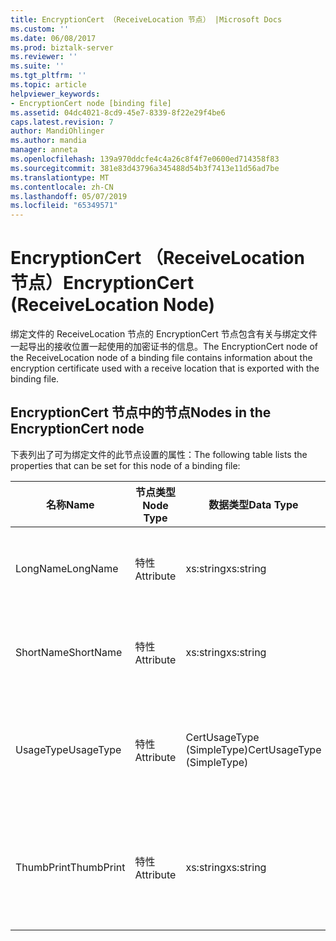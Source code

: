 ```yaml
---
title: EncryptionCert （ReceiveLocation 节点） |Microsoft Docs
ms.custom: ''
ms.date: 06/08/2017
ms.prod: biztalk-server
ms.reviewer: ''
ms.suite: ''
ms.tgt_pltfrm: ''
ms.topic: article
helpviewer_keywords:
- EncryptionCert node [binding file]
ms.assetid: 04dc4021-8cd9-45e7-8339-8f22e29f4be6
caps.latest.revision: 7
author: MandiOhlinger
ms.author: mandia
manager: anneta
ms.openlocfilehash: 139a970ddcfe4c4a26c8f4f7e0600ed714358f83
ms.sourcegitcommit: 381e83d43796a345488d54b3f7413e11d56ad7be
ms.translationtype: MT
ms.contentlocale: zh-CN
ms.lasthandoff: 05/07/2019
ms.locfileid: "65349571"
---
```

# <a name="encryptioncert-receivelocation-node"></a><span data-ttu-id="77340-102">EncryptionCert （ReceiveLocation 节点）</span><span class="sxs-lookup"><span data-stu-id="77340-102">EncryptionCert (ReceiveLocation Node)</span></span>
<span data-ttu-id="77340-103">绑定文件的 ReceiveLocation 节点的 EncryptionCert 节点包含有关与绑定文件一起导出的接收位置一起使用的加密证书的信息。</span><span class="sxs-lookup"><span data-stu-id="77340-103">The EncryptionCert node of the ReceiveLocation node of a binding file contains information about the encryption certificate used with a receive location that is exported with the binding file.</span></span>  
  
## <a name="nodes-in-the-encryptioncert-node"></a><span data-ttu-id="77340-104">EncryptionCert 节点中的节点</span><span class="sxs-lookup"><span data-stu-id="77340-104">Nodes in the EncryptionCert node</span></span>  
 <span data-ttu-id="77340-105">下表列出了可为绑定文件的此节点设置的属性：</span><span class="sxs-lookup"><span data-stu-id="77340-105">The following table lists the properties that can be set for this node of a binding file:</span></span>  
  
|<span data-ttu-id="77340-106">**名称**</span><span class="sxs-lookup"><span data-stu-id="77340-106">**Name**</span></span>|<span data-ttu-id="77340-107">**节点类型**</span><span class="sxs-lookup"><span data-stu-id="77340-107">**Node Type**</span></span>|<span data-ttu-id="77340-108">**数据类型**</span><span class="sxs-lookup"><span data-stu-id="77340-108">**Data Type**</span></span>|<span data-ttu-id="77340-109">**说明**</span><span class="sxs-lookup"><span data-stu-id="77340-109">**Description**</span></span>|<span data-ttu-id="77340-110">**限制**</span><span class="sxs-lookup"><span data-stu-id="77340-110">**Restrictions**</span></span>|<span data-ttu-id="77340-111">**注释**</span><span class="sxs-lookup"><span data-stu-id="77340-111">**Comments**</span></span>|  
|--------------|-------------------|-------------------|---------------------|----------------------|------------------|  
|<span data-ttu-id="77340-112">LongName</span><span class="sxs-lookup"><span data-stu-id="77340-112">LongName</span></span>|<span data-ttu-id="77340-113">特性</span><span class="sxs-lookup"><span data-stu-id="77340-113">Attribute</span></span>|<span data-ttu-id="77340-114">xs:string</span><span class="sxs-lookup"><span data-stu-id="77340-114">xs:string</span></span>|<span data-ttu-id="77340-115">指定证书的长名称。</span><span class="sxs-lookup"><span data-stu-id="77340-115">Specifies the long name of the certificate.</span></span>|<span data-ttu-id="77340-116">可选</span><span class="sxs-lookup"><span data-stu-id="77340-116">Not required</span></span>|<span data-ttu-id="77340-117">默认值：空</span><span class="sxs-lookup"><span data-stu-id="77340-117">Default value: empty</span></span>|  
|<span data-ttu-id="77340-118">ShortName</span><span class="sxs-lookup"><span data-stu-id="77340-118">ShortName</span></span>|<span data-ttu-id="77340-119">特性</span><span class="sxs-lookup"><span data-stu-id="77340-119">Attribute</span></span>|<span data-ttu-id="77340-120">xs:string</span><span class="sxs-lookup"><span data-stu-id="77340-120">xs:string</span></span>|<span data-ttu-id="77340-121">指定证书的短名称。</span><span class="sxs-lookup"><span data-stu-id="77340-121">Specifies the short name of the certificate.</span></span>|<span data-ttu-id="77340-122">可选</span><span class="sxs-lookup"><span data-stu-id="77340-122">Not required</span></span>|<span data-ttu-id="77340-123">默认值：空</span><span class="sxs-lookup"><span data-stu-id="77340-123">Default value: empty</span></span>|  
|<span data-ttu-id="77340-124">UsageType</span><span class="sxs-lookup"><span data-stu-id="77340-124">UsageType</span></span>|<span data-ttu-id="77340-125">特性</span><span class="sxs-lookup"><span data-stu-id="77340-125">Attribute</span></span>|<span data-ttu-id="77340-126">CertUsageType (SimpleType)</span><span class="sxs-lookup"><span data-stu-id="77340-126">CertUsageType (SimpleType)</span></span>|<span data-ttu-id="77340-127">指定此证书的预期的用法</span><span class="sxs-lookup"><span data-stu-id="77340-127">Specifies the intended usage of this certificate</span></span>|<span data-ttu-id="77340-128">Required</span><span class="sxs-lookup"><span data-stu-id="77340-128">Required</span></span>|<span data-ttu-id="77340-129">默认值：无</span><span class="sxs-lookup"><span data-stu-id="77340-129">Default value: none</span></span><br /><br /> <span data-ttu-id="77340-130">可能的值包括可[Microsoft.BizTalk.ExplorerOM.CertUsageType](http://msdn.microsoft.com/library/microsoft.biztalk.explorerom.certusagetype.aspx)枚举。</span><span class="sxs-lookup"><span data-stu-id="77340-130">Possible values include those available in the [Microsoft.BizTalk.ExplorerOM.CertUsageType](http://msdn.microsoft.com/library/microsoft.biztalk.explorerom.certusagetype.aspx) enumeration.</span></span>|  
|<span data-ttu-id="77340-131">ThumbPrint</span><span class="sxs-lookup"><span data-stu-id="77340-131">ThumbPrint</span></span>|<span data-ttu-id="77340-132">特性</span><span class="sxs-lookup"><span data-stu-id="77340-132">Attribute</span></span>|<span data-ttu-id="77340-133">xs:string</span><span class="sxs-lookup"><span data-stu-id="77340-133">xs:string</span></span>|<span data-ttu-id="77340-134">指定的指纹或证书的唯一 ID。</span><span class="sxs-lookup"><span data-stu-id="77340-134">Specifies the thumbprint, or unique ID, of the certificate.</span></span>|<span data-ttu-id="77340-135">可选</span><span class="sxs-lookup"><span data-stu-id="77340-135">Not required</span></span>|<span data-ttu-id="77340-136">默认值：空</span><span class="sxs-lookup"><span data-stu-id="77340-136">Default value: empty</span></span>|